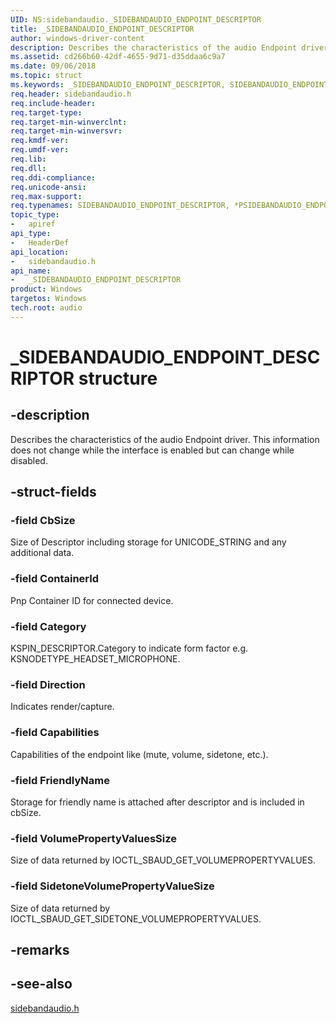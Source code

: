 ```yaml
---
UID: NS:sidebandaudio._SIDEBANDAUDIO_ENDPOINT_DESCRIPTOR
title: _SIDEBANDAUDIO_ENDPOINT_DESCRIPTOR
author: windows-driver-content
description: Describes the characteristics of the audio Endpoint driver. 
ms.assetid: cd266b60-42df-4655-9d71-d35ddaa6c9a7
ms.date: 09/06/2018
ms.topic: struct
ms.keywords: _SIDEBANDAUDIO_ENDPOINT_DESCRIPTOR, SIDEBANDAUDIO_ENDPOINT_DESCRIPTOR, *PSIDEBANDAUDIO_ENDPOINT_DESCRIPTOR, 
req.header: sidebandaudio.h
req.include-header:
req.target-type:
req.target-min-winverclnt:
req.target-min-winversvr:
req.kmdf-ver:
req.umdf-ver:
req.lib:
req.dll:
req.ddi-compliance:
req.unicode-ansi:
req.max-support:
req.typenames: SIDEBANDAUDIO_ENDPOINT_DESCRIPTOR, *PSIDEBANDAUDIO_ENDPOINT_DESCRIPTOR
topic_type: 
-	apiref
api_type: 
-	HeaderDef
api_location: 
-	sidebandaudio.h
api_name: 
-	_SIDEBANDAUDIO_ENDPOINT_DESCRIPTOR
product: Windows
targetos: Windows
tech.root: audio
---
```


# _SIDEBANDAUDIO_ENDPOINT_DESCRIPTOR structure

## -description
Describes the characteristics of the audio Endpoint driver. This information does not change while the interface is enabled but can change while disabled.

## -struct-fields

### -field CbSize
Size of Descriptor including storage for UNICODE_STRING and any additional data.

### -field ContainerId
Pnp Container ID for connected device.

### -field Category
 KSPIN_DESCRIPTOR.Category to indicate form factor e.g. KSNODETYPE_HEADSET_MICROPHONE.

### -field Direction
 Indicates render/capture.
 
### -field Capabilities
 Capabilities of the endpoint like (mute, volume, sidetone, etc.).
 
### -field FriendlyName
Storage for friendly name is attached after descriptor and is included in cbSize.
 
### -field VolumePropertyValuesSize
Size of data returned by IOCTL_SBAUD_GET_VOLUMEPROPERTYVALUES.
 
### -field SidetoneVolumePropertyValueSize
Size of data returned by IOCTL_SBAUD_GET_SIDETONE_VOLUMEPROPERTYVALUES.
 
## -remarks

## -see-also
[sidebandaudio.h](index.md)
